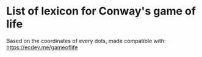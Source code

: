 # List of lexicon for Conway's game of life

Based on the coordinates of every dots, made compatible with: https://ecdev.me/gameoflife
